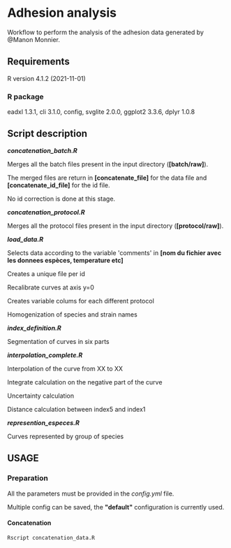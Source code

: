 # Adhesion analysis
Workflow to perform the analysis of the adhesion data generated by @Manon Monnier.

## Requirements

R version 4.1.2 (2021-11-01)

### R package


eadxl 1.3.1, cli 3.1.0, config, svglite 2.0.0, ggplot2 3.3.6, dplyr 1.0.8

## Script description

**_concatenation_batch.R_**

Merges all the batch files present in the input directory (**[batch/raw]**). 

The merged files are return in **[concatenate_file]** for the data file and **[concatenate_id_file]** for the id file.

No id correction is done at this stage.


**_concatenation_protocol.R_**

Merges all the protocol files present in the input directory (**[protocol/raw]**). 


**_load_data.R_**

Selects data according to the variable 'comments' in **[nom du fichier avec les donnees espèces, temperature etc]**

Creates a unique file per id

Recalibrate curves at axis y=0

Creates variable colums for each different protocol

Homogenization of species and strain names

**_index_definition.R_**

Segmentation of curves in six parts

**_interpolation_complete.R_**

Interpolation of the curve from XX to XX

Integrate calculation on the negative part of the curve

Uncertainty calculation

Distance calculation between index5 and index1

**_represention_especes.R_**

Curves represented by group of species




## USAGE

### Preparation
All the parameters must be provided in the _config.yml_ file.

Multiple config can be saved, the **"default"** configuration is currently used.

#### Concatenation
``` shell
Rscript concatenation_data.R
```

